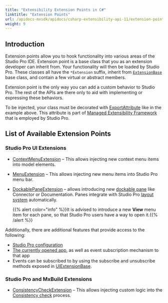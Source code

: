 ```yaml
---
title: "Extensibility Extension Points in C#"
linktitle: "Extension Points"
url: /apidocs-mxsdk/apidocs/csharp-extensibility-api-11/extension-points/
weight: 9
---
```


## Introduction

Extension points allow you to hook functionality into various areas of the Studio Pro IDE. Extension point is a base class that you as an extension developer can inherit from. Your functionality will then be loaded by Studio Pro. These classes all have the `*Extension` suffix, inherit from [`ExtensionBase`](https://github.com/mendix/ExtensionAPI-Samples/blob/main/API%20Reference/Mendix.StudioPro.ExtensionsAPI/ExtensionBase.md) base class, and contain a few virtual or abstract members.

Extension point is the only way you can add a custom behavior to Studio Pro. The rest of the APIs are there only to aid with implementing or expressing these behaviors.

To be injected, your class must be decorated with [ExportAttribute](https://docs.microsoft.com/en-us/dotnet/api/system.composition.exportattribute?view=dotnet-plat-ext-6.0)
like in the example above. This attribute is part of [Managed Extensibility Framework](https://docs.microsoft.com/en-us/dotnet/framework/mef/)
that is employed by Studio Pro.

## List of Available Extension Points

### Studio Pro UI Extensions

* [ContextMenuExtension](https://github.com/mendix/ExtensionAPI-Samples/blob/main/API%20Reference/Mendix.StudioPro.ExtensionsAPI.UI.Menu/ContextMenuExtension-1.md) – This allows injecting new context menu items into model elements.

* [MenuExtension](https://github.com/mendix/ExtensionAPI-Samples/blob/main/API%20Reference/Mendix.StudioPro.ExtensionsAPI.UI.Menu/MenuExtension.md) – This allows injecting new menu items into Studio Pro menu bar.

* [DockablePaneExtension](https://github.com/mendix/ExtensionAPI-Samples/blob/main/API%20Reference/Mendix.StudioPro.ExtensionsAPI.UI.DockablePane/DockablePaneExtension.md) – allows introducing new
  [dockable pane](/refguide/studio-pro-overview/#panes) like Connector or Documentation. Panes integrate with Studio Pro
  [layout system](/refguide/view-menu/#layout-of-panes) automatically.
  
  {{% alert color="info" %}}It is advised to introduce a new **View** menu item for each pane, so that Studio Pro users have a way to open it.{{% /alert %}}

Additionally, there are additional features that provide access to the following:

* [Studio Pro configuration](https://github.com/mendix/ExtensionAPI-Samples/blob/main/API%20Reference/Mendix.StudioPro.ExtensionsAPI/ExtensionBase/Configuration.md)
* [The currently opened app](https://github.com/mendix/ExtensionAPI-Samples/blob/main/API%20Reference/Mendix.StudioPro.ExtensionsAPI.UI/UIExtensionBase/CurrentApp.md), as well as event subscription mechanism to that app
* Events can be subscribed to by using the subscribe and unsubscribe methods exposed in [UIExtensionBase](https://github.com/mendix/ExtensionAPI-Samples/blob/main/API%20Reference/Mendix.StudioPro.ExtensionsAPI.UI/UIExtensionBase.md). 

### Studio Pro and MxBuild Extensions

* [ConsistencyCheckExtension](https://github.com/mendix/ExtensionAPI-Samples/blob/main/API%20Reference/Mendix.StudioPro.ExtensionsAPI.ConsistencyCheck/ConsistencyCheckExtension-1.md) – This allows injecting custom logic into the [Consistency check](/refguide/consistency-errors/) process.
